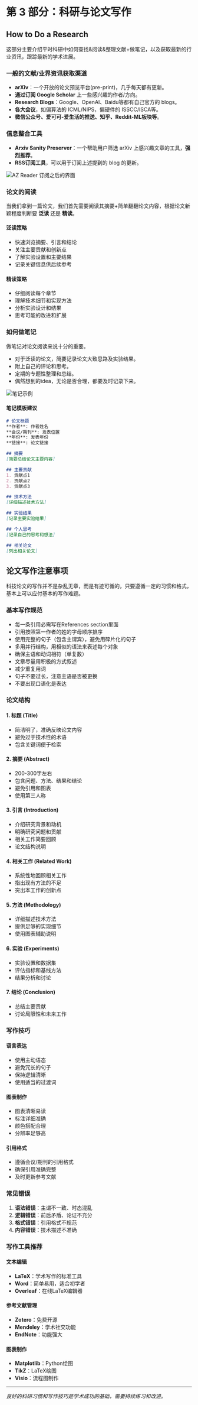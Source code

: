 # 第 3 部分：科研与论文写作

## How to Do a Research

这部分主要介绍平时科研中如何查找&阅读&整理文献+做笔记，以及获取最新的行业资讯，跟踪最新的学术进展。

### 一般的文献/业界资讯获取渠道

* **arXiv**：一个开放的论文预览平台(pre-print)，几乎每天都有更新。
* **通过订阅 Google Scholar** 上一些感兴趣的作者/方向。
* **Research Blogs**：Google、OpenAI、Baidu等都有自己官方的 blogs。
* **各大会议**，如偏算法的 ICML/NIPS，偏硬件的 ISSCC/ISCA等。
* **微信公众号、爱可可-爱生活的推送、知乎、Reddit-ML板块等**。

### 信息整合工具

* **Arxiv Sanity Preserver**：一个帮助用户筛选 arXiv 上感兴趣文章的工具，**强烈推荐**。
* **RSS订阅工具**，可以用于订阅上述提到的 blog 的更新。

![AZ Reader 订阅之后的界面](assets/az_reader_ui.png)

### 论文的阅读

当我们拿到一篇论文，我们首先需要阅读其摘要+简单翻翻论文内容，根据论文新颖程度判断要 **泛读** 还是 **精读**。

#### 泛读策略
- 快速浏览摘要、引言和结论
- 关注主要贡献和创新点
- 了解实验设置和主要结果
- 记录关键信息供后续参考

#### 精读策略
- 仔细阅读每个章节
- 理解技术细节和实现方法
- 分析实验设计和结果
- 思考可能的改进和扩展

### 如何做笔记

做笔记对论文阅读来说十分的重要。

* 对于泛读的论文，简要记录论文大致思路及实验结果。
* 附上自己的评论和思考。
* 定期的专题性整理和总结。
* 偶然想到的idea，无论是否合理，都要及时记录下来。

![笔记示例](assets/onenote_example.png)

#### 笔记模板建议

```markdown
# 论文标题
**作者**: 作者姓名  
**会议/期刊**: 发表位置  
**年份**: 发表年份  
**链接**: 论文链接

## 摘要
[简要总结论文主要内容]

## 主要贡献
1. 贡献点1
2. 贡献点2
3. 贡献点3

## 技术方法
[详细描述技术方法]

## 实验结果
[记录主要实验结果]

## 个人思考
[记录自己的思考和想法]

## 相关论文
[列出相关论文]
```

## 论文写作注意事项

科技论文的写作并不是杂乱无章，而是有迹可循的，只要遵循一定的习惯和格式，基本上可以应付基本的写作难题。

### 基本写作规范

* 每一条引用必需写在References section里面
* 引用按照第一作者的姓的字母顺序排序
* 使用完整的句子（包含主谓宾），避免用碎片化的句子
* 多用并行结构，用相似的语法来表述每个对象
* 确保主语和动词相符（单复数）
* 文章尽量用积极的方式叙述
* 减少重复用词
* 句子不要过长，注意主语是否被更换
* 不要出现口语化是表达

### 论文结构

#### 1. 标题 (Title)
- 简洁明了，准确反映论文内容
- 避免过于技术性的术语
- 包含关键词便于检索

#### 2. 摘要 (Abstract)
- 200-300字左右
- 包含问题、方法、结果和结论
- 避免引用和图表
- 使用第三人称

#### 3. 引言 (Introduction)
- 介绍研究背景和动机
- 明确研究问题和贡献
- 相关工作简要回顾
- 论文结构说明

#### 4. 相关工作 (Related Work)
- 系统性地回顾相关工作
- 指出现有方法的不足
- 突出本工作的创新点

#### 5. 方法 (Methodology)
- 详细描述技术方法
- 提供足够的实现细节
- 使用图表辅助说明

#### 6. 实验 (Experiments)
- 实验设置和数据集
- 评估指标和基线方法
- 结果分析和讨论

#### 7. 结论 (Conclusion)
- 总结主要贡献
- 讨论局限性和未来工作

### 写作技巧

#### 语言表达
- 使用主动语态
- 避免冗长的句子
- 保持逻辑清晰
- 使用适当的过渡词

#### 图表制作
- 图表清晰易读
- 标注详细准确
- 颜色搭配合理
- 分辨率足够高

#### 引用格式
- 遵循会议/期刊的引用格式
- 确保引用准确完整
- 及时更新参考文献

### 常见错误

1. **语法错误**：主谓不一致、时态混乱
2. **逻辑错误**：前后矛盾、论证不充分
3. **格式错误**：引用格式不规范
4. **内容错误**：技术描述不准确

### 写作工具推荐

#### 文本编辑
- **LaTeX**：学术写作的标准工具
- **Word**：简单易用，适合初学者
- **Overleaf**：在线LaTeX编辑器

#### 参考文献管理
- **Zotero**：免费开源
- **Mendeley**：学术社交功能
- **EndNote**：功能强大

#### 图表制作
- **Matplotlib**：Python绘图
- **TikZ**：LaTeX绘图
- **Visio**：流程图制作

---

*良好的科研习惯和写作技巧是学术成功的基础，需要持续练习和改进。*
